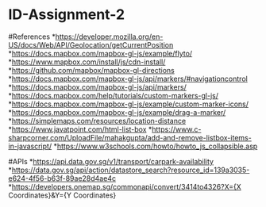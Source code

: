 # ID-Assignment-2



#References
    *https://developer.mozilla.org/en-US/docs/Web/API/Geolocation/getCurrentPosition 
    *https://docs.mapbox.com/mapbox-gl-js/example/flyto/
    *https://www.mapbox.com/install/js/cdn-install/
    *https://github.com/mapbox/mapbox-gl-directions
    *https://docs.mapbox.com/mapbox-gl-js/api/markers/#navigationcontrol
    *https://docs.mapbox.com/mapbox-gl-js/api/markers/
    *https://docs.mapbox.com/help/tutorials/custom-markers-gl-js/
    *https://docs.mapbox.com/mapbox-gl-js/example/custom-marker-icons/
    *https://docs.mapbox.com/mapbox-gl-js/example/drag-a-marker/
    *https://simplemaps.com/resources/location-distance
    *https://www.javatpoint.com/html-list-box
    *https://www.c-sharpcorner.com/UploadFile/mahakgupta/add-and-remove-listbox-items-in-javascript/
    *https://www.w3schools.com/howto/howto_js_collapsible.asp

#APIs
    *https://api.data.gov.sg/v1/transport/carpark-availability
    *https://data.gov.sg/api/action/datastore_search?resource_id=139a3035-e624-4f56-b63f-89ae28d4ae4c
    *https://developers.onemap.sg/commonapi/convert/3414to4326?X={X Coordinates}&Y={Y Coordinates}